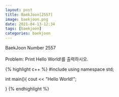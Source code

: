 ```yaml
---
layout: post
title: BaekJoon[2557]
image: baekjoon.png
date: 2021-04-13-12:34
tags: [baekjoon]
categories: baekjoon
---
```


BaekJoon Number 2557<br><br>
Problem: Print Hello World!를 출력하시오.


{% highlight c++ %}
#include <iostream>
using namespace std;

int main(){
	cout << "Hello World!";
	
}
{% endhighlight %}